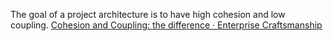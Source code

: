 The goal of a project architecture is to have high cohesion and low coupling.
[Cohesion and Coupling: the difference · Enterprise Craftsmanship](https://enterprisecraftsmanship.com/posts/cohesion-coupling-difference/)